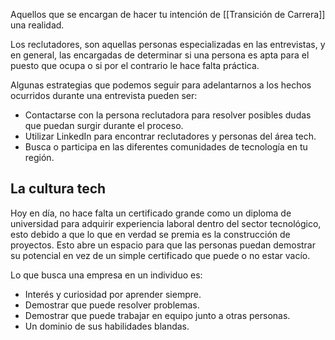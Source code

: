Aquellos que se encargan de hacer tu intención de [[Transición de Carrera]] una realidad.

Los reclutadores, son aquellas personas especializadas en las entrevistas, y en general, las encargadas de determinar si una persona es apta para el puesto que ocupa o si por el contrario le hace falta práctica.

Algunas estrategias que podemos seguir para adelantarnos a los hechos ocurridos durante una entrevista pueden ser:

- Contactarse con la persona reclutadora para resolver posibles dudas que puedan surgir durante el proceso.
- Utilizar LinkedIn para encontrar reclutadores y personas del área tech.
- Busca o participa en las diferentes comunidades de tecnología en tu región.

## La cultura tech
Hoy en día, no hace falta un certificado grande como un diploma de universidad para adquirir experiencia laboral dentro del sector tecnológico, esto debido a que lo que en verdad se premia es la construcción de proyectos. Esto abre un espacio para que las personas puedan demostrar su potencial en vez de un simple certificado que puede o no estar vacío.

Lo que busca una empresa en un individuo es:
- Interés y curiosidad por aprender siempre.
- Demostrar que puede resolver problemas.
- Demostrar que puede trabajar en equipo junto a otras personas.
- Un dominio de sus habilidades blandas.

